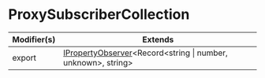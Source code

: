 # ProxySubscriberCollection

| Modifier(s)                            | Extends                                    |
|----------------------------------------|--------------------------------------------|
| export | [IPropertyObserver](https://hamedfathi.gitbook.io/aurelia-2-doc-api/runtime/interface/observation/ipropertyobserver)&lt;Record&lt;string &#124; number, unknown&gt;, string&gt; |